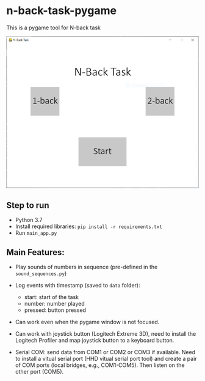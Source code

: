 # n-back-task-pygame

This is a pygame tool for N-back task

![Alt text](https://github.com/habom2310/n-back-task-pygame/blob/main/Capture.PNG)

## Step to run
- Python 3.7
- Install required libraries: `pip install -r requirements.txt`
- Run `main_app.py`

## Main Features:
- Play sounds of numbers in sequence (pre-defined in the `sound_sequences.py`) 

- Log events with timestamp (saved to `data` folder):
    - start: start of the task
    - number: number played
    - pressed: button pressed

- Can work even when the pygame window is not focused.

- Can work with joystick button (Logitech Extreme 3D), need to install the Logitech Profiler and map joystick button to a keyboard button.

- Serial COM: send data from COM1 or COM2 or COM3 if available. Need to install a vitual serial port (HHD vitual serial port tool) and create a pair of COM ports (local bridges, e.g., COM1-COM5). Then listen on the other port (COM5).

